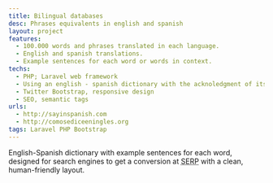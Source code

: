 ```yaml
---
title: Bilingual databases
desc: Phrases equivalents in english and spanish
layout: project
features:
  - 100.000 words and phrases translated in each language.
  - English and spanish translations.
  - Example sentences for each word or words in context.
techs:
  - PHP; Laravel web framework
  - Using an english - spanish dictionary with the acknoledgment of its author.
  - Twitter Bootstrap, responsive design
  - SEO, semantic tags
urls:
  - http://sayinspanish.com
  - http://comosediceeningles.org
tags: Laravel PHP Bootstrap
---
```


English-Spanish dictionary with example sentences for each word, designed for search engines to get a conversion at <abbr title="Search Engines Results Pages">SERP</abbr> with a clean, human-friendly layout.